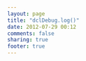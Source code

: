 ```yaml
---
layout: page
title: "dclDebug.log()"
date: 2012-07-29 00:12
comments: false
sharing: true
footer: true
---
```

